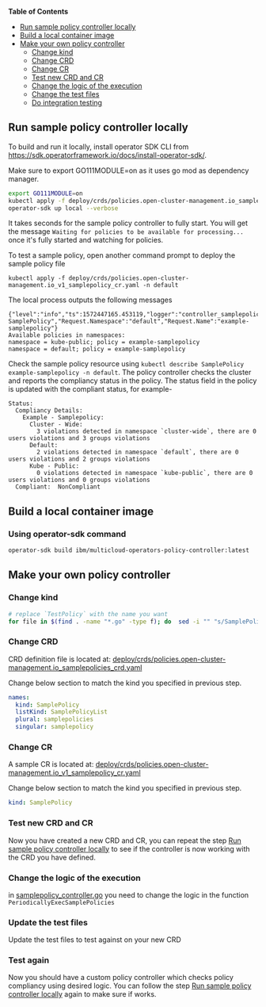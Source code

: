 **Table of Contents**
- [Run sample policy controller locally](#run-sample-policy-controller-locally)
- [Build a local container image](#build-a-local-container)
- [Make your own policy controller](#make-your-own-policy-controller)
  - [Change kind](#change-kind)
  - [Change CRD](#change-crd)
  - [Change CR](#change-cr)
  - [Test new CRD and CR](#test-new-crd-and-cr)
  - [Change the logic of the execution](#change-the-logic-of-the-execution)
  - [Change the test files](#change-the-test-files)
  - [Do integration testing](#do-integration-testing)

## Run sample policy controller locally

To build and run it locally, install operator SDK CLI from https://sdk.operatorframework.io/docs/install-operator-sdk/.

Make sure to export GO111MODULE=on as it uses go mod as dependency manager.

```bash
export GO111MODULE=on
kubectl apply -f deploy/crds/policies.open-cluster-management.io_samplepolicies_crd.yaml
operator-sdk up local --verbose
```
It takes seconds for the sample policy controller to fully start. You will get the message `Waiting for policies to be available for processing...` once it's fully started and watching for policies.

To test a sample policy, open another command prompt to deploy the sample policy file
```
kubectl apply -f deploy/crds/policies.open-cluster-management.io_v1_samplepolicy_cr.yaml -n default
```
The local process outputs the following messages
```
{"level":"info","ts":1572447165.453119,"logger":"controller_samplepolicy","msg":"Reconciling SamplePolicy","Request.Namespace":"default","Request.Name":"example-samplepolicy"}
Available policies in namespaces:
namespace = kube-public; policy = example-samplepolicy
namespace = default; policy = example-samplepolicy
```
Check the sample policy resource using `kubectl describe SamplePolicy example-samplepolicy -n default`. The policy controller checks the cluster and reports the compliancy status in the policy.  The status field in the policy is updated with  the compliant status, for example-
```
Status:
  Compliancy Details:
    Example - Samplepolicy:
      Cluster - Wide:
        3 violations detected in namespace `cluster-wide`, there are 0 users violations and 3 groups violations
      Default:
        2 violations detected in namespace `default`, there are 0 users violations and 2 groups violations
      Kube - Public:
        0 violations detected in namespace `kube-public`, there are 0 users violations and 0 groups violations
  Compliant:  NonCompliant
```


## Build a local container image
### Using operator-sdk command
```bash
operator-sdk build ibm/multicloud-operators-policy-controller:latest
```

## Make your own policy controller

### Change kind

```bash
# replace `TestPolicy` with the name you want
for file in $(find . -name "*.go" -type f); do  sed -i "" "s/SamplePolicy/TestPolicy/g" $file; done
```
### Change CRD

CRD definition file is located at: [deploy/crds/policies.open-cluster-management.io_samplepolicies_crd.yaml](../deploy/crds/policies.open-cluster-management.io_samplepolicies_crd.yaml)

Change below section to match the kind you specified in previous step.

```yaml
names:
  kind: SamplePolicy
  listKind: SamplePolicyList
  plural: samplepolicies
  singular: samplepolicy
```

### Change CR

A sample CR is located at: [deploy/crds/policies.open-cluster-management.io_v1_samplepolicy_cr.yaml](../deploy/crds/policies.open-cluster-management.io_v1_samplepolicy_cr.yaml)

Change below section to match the kind you specified in previous step.

```yaml
kind: SamplePolicy
```

### Test new CRD and CR

Now you have created a new CRD and CR, you can repeat the step [Run sample policy controller locally](#run-sample-policy-controller-locally) to see if the controller is now working with the CRD you have defined.

### Change the logic of the execution

in [samplepolicy_controller.go](../pkg/controller/samplepolicy/samplepolicy_controller.go) you need to change the logic in the function `PeriodicallyExecSamplePolicies`

### Update the test files

Update the test files to test against on your new CRD

### Test again

Now you should have a custom policy controller which checks policy compliancy using desired logic. You can follow the step [Run sample policy controller locally](#run-sample-policy-controller-locally) again to make sure if works.

